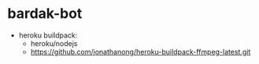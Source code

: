 # bardak-bot

* heroku buildpack:
  * heroku/nodejs
  * https://github.com/jonathanong/heroku-buildpack-ffmpeg-latest.git
  


























